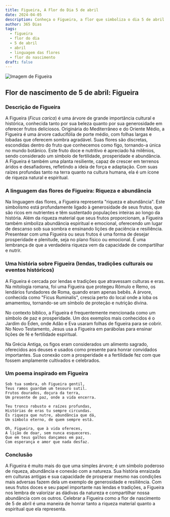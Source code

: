 ```yaml
---
title: Figueira, A Flor do Dia 5 de abril
date: 2024-04-05
description: Conheça o Figueira, a flor que simboliza o dia 5 de abril e seu significado 'Riqueza e abundância'. Explore a beleza e o simbolismo desta flor encantadora.
author: 365 Dias
tags:
  - figueira
  - flor do dia
  - 5 de abril
  - abril
  - linguagem das flores
  - flor do nascimento
draft: false
---
```


![Imagem de Figueira](https://cdn.pixabay.com/photo/2016/09/10/08/09/fig-tree-1658686_640.jpg#center)



## Flor de nascimento de 5 de abril: Figueira

### Descrição de Figueira

A Figueira (_Ficus carica_) é uma árvore de grande importância cultural e histórica, conhecida tanto por sua beleza quanto por sua generosidade em oferecer frutos deliciosos. Originária do Mediterrâneo e do Oriente Médio, a Figueira é uma árvore caducifólia de porte médio, com folhas largas e lobadas que oferecem sombra agradável. Suas flores são discretas, escondidas dentro do fruto que conhecemos como figo, tornando-a única no mundo botânico. Este fruto doce e nutritivo é apreciado há milênios, sendo considerado um símbolo de fertilidade, prosperidade e abundância. A Figueira é também uma planta resiliente, capaz de crescer em terrenos áridos e desafiadores, refletindo a ideia de força e adaptação. Com suas raízes profundas tanto na terra quanto na cultura humana, ela é um ícone de riqueza natural e espiritual.

### A linguagem das flores de Figueira: Riqueza e abundância

Na linguagem das flores, a Figueira representa "riqueza e abundância". Este simbolismo está profundamente ligado à generosidade de seus frutos, que são ricos em nutrientes e têm sustentado populações inteiras ao longo da história. Além da riqueza material que seus frutos proporcionam, a Figueira também simboliza abundância espiritual e emocional, oferecendo um lugar de descanso sob sua sombra e ensinando lições de paciência e resiliência. Presentear com uma Figueira ou seus frutos é uma forma de desejar prosperidade e plenitude, seja no plano físico ou emocional. É uma lembrança de que a verdadeira riqueza vem da capacidade de compartilhar e nutrir.

### Uma história sobre Figueira (lendas, tradições culturais ou eventos históricos)

A Figueira é cercada por lendas e tradições que atravessam culturas e eras. Na mitologia romana, foi uma Figueira que protegeu Rômulo e Remo, os lendários fundadores de Roma, quando eram apenas bebês. A árvore, conhecida como "Ficus Ruminalis", crescia perto do local onde a loba os amamentou, tornando-se um símbolo de proteção e nutrição divina.

No contexto bíblico, a Figueira é frequentemente mencionada como um símbolo de paz e prosperidade. Um dos exemplos mais conhecidos é o Jardim do Éden, onde Adão e Eva usaram folhas de figueira para se cobrir. No Novo Testamento, Jesus usa a Figueira em parábolas para ensinar lições de fé e fertilidade espiritual.

Na Grécia Antiga, os figos eram considerados um alimento sagrado, oferecidos aos deuses e usados como presente para honrar convidados importantes. Sua conexão com a prosperidade e a fertilidade fez com que fossem amplamente cultivados e celebrados.

### Um poema inspirado em Figueira

```
Sob tua sombra, oh Figueira gentil,  
Teus ramos guardam um tesouro sutil.  
Frutos dourados, doçura da terra,  
Um presente de paz, onde a vida encerra.  

Teu tronco robusto e raízes profundas,  
Histórias de eras tu sempre circundas.  
És riqueza que nutre, abundância que dá,  
Um símbolo eterno, de quem sempre está.  

Oh, Figueira, que à vida ofereces,  
A lição de doar, sem nunca esqueceres.  
Que em teus galhos dançamos em paz,  
Com esperança e amor que nada desfaz.
```

### Conclusão

A Figueira é muito mais do que uma simples árvore; é um símbolo poderoso de riqueza, abundância e conexão com a natureza. Sua história enraizada em culturas antigas e sua capacidade de prosperar mesmo nas condições mais adversas fazem dela um exemplo de generosidade e resiliência. Com seus frutos doces e seu papel importante nas lendas e tradições, a Figueira nos lembra de valorizar as dádivas da natureza e compartilhar nossa abundância com os outros. Celebrar a Figueira como a flor de nascimento de 5 de abril é uma maneira de honrar tanto a riqueza material quanto a espiritual que ela representa.